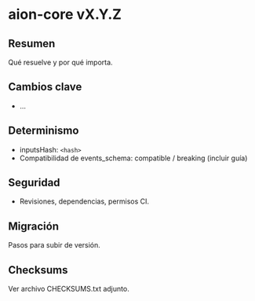# aion-core vX.Y.Z

## Resumen
Qué resuelve y por qué importa.

## Cambios clave
- ...

## Determinismo
- inputsHash: `<hash>`
- Compatibilidad de events_schema: compatible / breaking (incluir guía)

## Seguridad
- Revisiones, dependencias, permisos CI.

## Migración
Pasos para subir de versión.

## Checksums
Ver archivo CHECKSUMS.txt adjunto.
